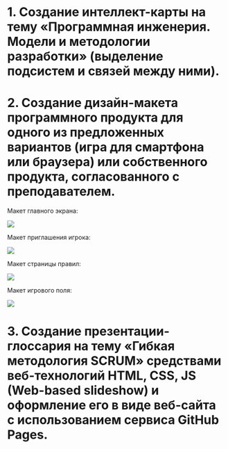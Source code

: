 # 1. Создание интеллект-карты на тему «Программная инженерия. Модели и методологии разработки» (выделение подсистем и связей между ними).

# 2. Создание дизайн-макета программного продукта для одного из предложенных вариантов (игра для смартфона или браузера) или собственного продукта, согласованного с преподавателем.

Макет главного экрана:

![](https://i.ibb.co/k5Bjm7F/1.png)

Макет приглашения игрока:

![](https://i.ibb.co/zFgCHw9/2.png)

Макет страницы правил:

![](https://i.ibb.co/D7ZhsdZ/3.png)

Макет игрового поля:

![](https://i.ibb.co/tm4mLnc/4.png)

# 3. Создание презентации-глоссария на тему «Гибкая методология SCRUM» средствами веб-технологий HTML, CSS, JS (Web-based slideshow) и оформление его в виде веб-сайта с использованием сервиса GitHub Pages.
